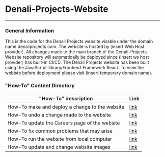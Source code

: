# Denali-Projects-Website
***
### General Information
This is the code for the Denali Projects website visable under the domain name denaliprojects.com. The website is hosted by (insert Web Host provider). 
All changes made to the main branch of the Denali-Projects-Website repository will automatically be deployed since (insert we host provider) has built-in CI/CD.
The Denali Projects website has been built using the JavaScript-library/Frontend-Framework React. To view the webiste before deployment please visit (insert temporary domain name).

### "How-To" Content Directory

|"How-To" description| Link|
|--------------------|-----|
|How-To make and deploy a change to the website| [link](make_changes_and_deploy.md) |
|How-To undo a change made to the website|[link](Undo_Commits.md)| 
|How-To update the Careers page of the website |[link](update_careers_page.md)|
|How-To fix common problems that may arise| [link](common_problems.md)|
|How-To run the website from local computer|[link](run_website_from_computer.md)|
|How-To update and change website images|[link](update_images.md)|

